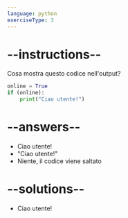```yaml
---
language: python
exerciseType: 3
---
```


# --instructions--

Cosa mostra questo codice nell'output?
```python
online = True
if (online):
	print("Ciao utente!")
```

# --answers--

- Ciao utente!
- "Ciao utente!"
- Niente, il codice viene saltato

# --solutions--

- Ciao utente!
